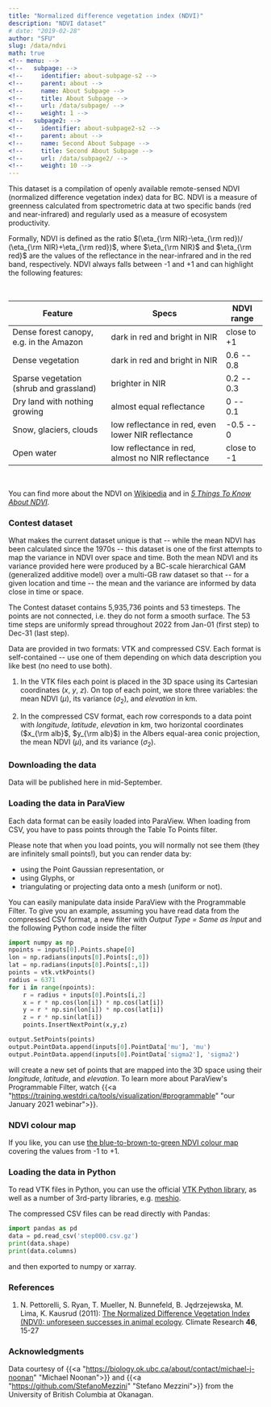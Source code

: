 ```yaml
---
title: "Normalized difference vegetation index (NDVI)"
description: "NDVI dataset"
# date: "2019-02-28"
author: "SFU"
slug: /data/ndvi
math: true
<!-- menu: -->
<!--   subpage: -->
<!--     identifier: about-subpage-s2 -->
<!--     parent: about -->
<!--     name: About Subpage -->
<!--     title: About Subpage -->
<!--     url: /data/subpage/ -->
<!--     weight: 1 -->
<!--   subpage2: -->
<!--     identifier: about-subpage2-s2 -->
<!--     parent: about -->
<!--     name: Second About Subpage -->
<!--     title: Second About Subpage -->
<!--     url: /data/subpage2/ -->
<!--     weight: 10 -->
---
```


This dataset is a compilation of openly available remote-sensed NDVI (normalized difference vegetation index)
data for BC. NDVI is a measure of greenness calculated from spectrometric data at two specific bands (red and
near-infrared) and regularly used as a measure of ecosystem productivity.

Formally, NDVI is defined as the ratio $(\eta_{\rm NIR}-\eta_{\rm red})/ (\eta_{\rm NIR}+\eta_{\rm red})$,
where $\eta_{\rm NIR}$ and $\eta_{\rm red}$ are the values of the reflectance in the near-infrared and in the
red band, respectively. NDVI always falls between -1 and +1 and can highlight the following features:

<br>

<!-- with vegetation (dark in the red band and bright in the NIR) producing higher values closer to 1, dry land -->
<!-- with nothing growing having an NDVI of zero, open water (bright in the red and dark in the NIR) yielding an -->
<!-- NDVI of -1, and snow / glaciers and clouds producing somewhat negative values between -1 and 0 -->

| Feature | Specs | NDVI range |
| ------------- | --------------- | ----------------- |
| Dense forest canopy, e.g. in the Amazon | dark in red and bright in NIR | close to +1 |
| Dense vegetation | dark in red and bright in NIR | 0.6 -- 0.8 |
| Sparse vegetation (shrub and grassland) | brighter in NIR | 0.2 -- 0.3 |
| Dry land with nothing growing | almost equal reflectance | 0 -- 0.1 |
| Snow, glaciers, clouds | low reflectance in red, even lower NIR reflectance | -0.5 -- 0 |
| Open water | low reflectance in red, almost no NIR reflectance | close to -1 |

<br>

You can find more about the NDVI on
[Wikipedia](https://en.wikipedia.org/wiki/Normalized_difference_vegetation_index) and in
[*5 Things To Know About NDVI*](https://up42.com/blog/5-things-to-know-about-ndvi).




### Contest dataset

What makes the current dataset unique <!-- novel --> is that -- while the mean NDVI has been calculated since
the 1970s -- this dataset is one of the first attempts to map the variance in NDVI over space and time. Both
the mean NDVI and its variance provided here were produced by a BC-scale hierarchical GAM (generalized
additive model) over a multi-GB raw dataset so that -- for a given location and time -- the mean and the
variance are informed by data close in time or space.

<!-- <u>To be edited</u>: -->

The Contest dataset contains 5,935,736 points and 53 timesteps. The points are not connected, i.e. they do not
form a smooth surface. The 53 time steps are uniformly spread throughout 2022 from Jan-01 (first step) to
Dec-31 (last step).

Data are provided in two formats: VTK and compressed CSV. Each format is self-contained -- use one of them
depending on which data description you like best (no need to use both).

1. In the VTK files each point is placed in the 3D space using its Cartesian coordinates ($x$, $y$, $z$). On
   top of each point, we store three variables: the mean NDVI ($\mu$), its variance ($\sigma_2$), and
   *elevation* in km.

2. In the compressed CSV format, each row corresponds to a data point with *longitude*, *latitude*,
   *elevation* in km, two horizontal coordinates ($x_{\rm alb}$, $y_{\rm alb}$) in the Albers equal-area conic
   projection, the mean NDVI ($\mu$), and its variance ($\sigma_2$).





<!-- addition to regular geographic coordinates, for each point we provide two horizontal coordinates ($x_{\rm -->
<!-- alb}$, $y_{\rm alb}$) in the Albers projection. We feel that with the VTK format there is no need to provide -->
<!-- these, as you would typically load a VTK file into ParaView where *longitude*, *latitude*, and *elevation* -->
<!-- already map each point into the 3D space. -->





<!-- Please note that in the VTK files the elevation has been scaled down by 10X so that it displays nicely in -->
<!-- ParaView without manual re-scaling. -->






<!-- timesteps: day of year (doy) -->



  
<!-- - , every 16 days, either local (available now) or global scale (still in preparation) -->
<!-- - using statistical models to describe spatial and temporal trends in both the mean and variance in NDVI -->
<!-- - local mean and variance in ecosystem productivity as a function of space (maps) and time -->
<!-- - research aim: understand and describe trends in ecosystem productivity, and also whether ecosystems are -->
<!--   becoming more stochastic (unpredictable) -->
<!-- - BC data now: mean and variance in NDVI -->
<!-- - won't be able to fit the global models by the end of August -->









### Downloading the data

Data will be published here in mid-September.

<!-- ~/visualizeThis/website/hidden/current.md -->





### Loading the data in ParaView

Each data format can be easily loaded into ParaView. When loading from CSV, you have to pass points through
the Table To Points filter.

Please note that when you load points, you will normally not see them (they are infinitely small points!), but
you can render data by:

- using the Point Gaussian representation, or
- using Glyphs, or
- triangulating or projecting data onto a mesh (uniform or not).

You can easily manipulate data inside ParaView with the Programmable Filter. To give you an example, assuming
you have read data from the compressed CSV format, a new filter with *Output Type = Same as Input* and the
following Python code inside the filter

```py
import numpy as np
npoints = inputs[0].Points.shape[0]
lon = np.radians(inputs[0].Points[:,0])
lat = np.radians(inputs[0].Points[:,1])
points = vtk.vtkPoints()
radius = 6371
for i in range(npoints):
    r = radius + inputs[0].Points[i,2]
    x = r * np.cos(lon[i]) * np.cos(lat[i])
    y = r * np.sin(lon[i]) * np.cos(lat[i])
    z = r * np.sin(lat[i])
    points.InsertNextPoint(x,y,z)

output.SetPoints(points)
output.PointData.append(inputs[0].PointData['mu'], 'mu')
output.PointData.append(inputs[0].PointData['sigma2'], 'sigma2')
```

will create a new set of points that are mapped into the 3D space using their *longitude*, *latitude*, and
*elevation*. To learn more about ParaView's Programmable Filter, watch {{<a
"https://training.westdri.ca/tools/visualization/#programmable" "our January 2021 webinar">}}.






### NDVI colour map

If you like, you can use [the blue-to-brown-to-green NDVI colour map](../../ndvi.json.gz) covering the values from -1 to +1.







### Loading the data in Python

To read VTK files in Python, you can use the official [VTK Python library](https://pypi.org/project/vtk), as
well as a number of 3rd-party libraries, e.g. [meshio](https://github.com/nschloe/meshio).

The compressed CSV files can be read directly with Pandas:

```py
import pandas as pd
data = pd.read_csv('step000.csv.gz')
print(data.shape)
print(data.columns)
```

and then exported to numpy or xarray.




### References

1. N. Pettorelli, S. Ryan, T. Mueller, N. Bunnefeld, B. Jędrzejewska, M. Lima, K. Kausrud (2011):
   [The Normalized Difference Vegetation Index (NDVI): unforeseen successes in animal ecology](http://dx.doi.org/10.3354/cr00936). Climate
   Research **46**, 15-27




<!-- 1. M. H. Shahnas, W. R. Peltier, Z. Wu, R. Wentzcovitch (2011): [The high pressure electronic spin transition in iron: potential impacts upon mantle mixing](http://dx.doi.org/10.1029/2010JB007965). J. Geophys. Res. **116**, B08205 -->
<!-- 1. M. H. Shahnas, R. N. Pysklywec, and D. A. Yuen (2016): [Spawning superplumes from the midmantle: The impact of spin transitions in the mantle](https://doi.org/10.1002/2016GC006509). Geochemistry, Geophysics, Geosystems **17**, 4051-4063 -->
<!-- 1. M. H. Shahnas, D. A. Yuen, R.N. Pysklywec (2017): [Mid-mantle heterogeneities and iron spin transition in the lower mantle: Implications for mid-mantle slab stagnation](http://dx.doi.org/10.1016/j.epsl.2016.10.052). Earth and Planetary Science Letters **458**, 293–304 -->
<!-- 1. [Researcher's page](http://www.atmosp.physics.utoronto.ca/~shahnas/htmls/Research.htm) at the University of Toronto -->

### Acknowledgments

Data courtesy of {{<a "https://biology.ok.ubc.ca/about/contact/michael-j-noonan" "Michael Noonan">}} and {{<a
"https://github.com/StefanoMezzini" "Stefano Mezzini">}} from the University of British Columbia at Okanagan.



<!-- {{<a "link" "text">}} -->
